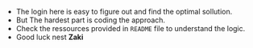 * The login here is easy to figure out and find the optimal sollution.
* But The hardest part is coding the approach.
* Check the ressources provided in `README` file to understand the logic.
* Good luck nest **Zaki**